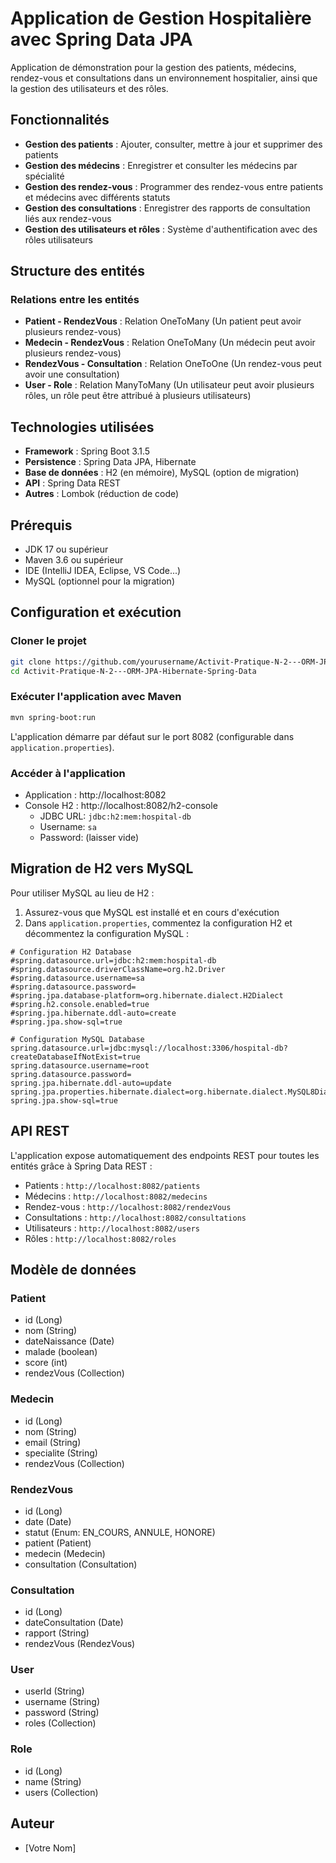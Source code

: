 # Application de Gestion Hospitalière avec Spring Data JPA

Application de démonstration pour la gestion des patients, médecins, rendez-vous et consultations dans un environnement hospitalier, ainsi que la gestion des utilisateurs et des rôles.

## Fonctionnalités

- **Gestion des patients** : Ajouter, consulter, mettre à jour et supprimer des patients
- **Gestion des médecins** : Enregistrer et consulter les médecins par spécialité
- **Gestion des rendez-vous** : Programmer des rendez-vous entre patients et médecins avec différents statuts
- **Gestion des consultations** : Enregistrer des rapports de consultation liés aux rendez-vous
- **Gestion des utilisateurs et rôles** : Système d'authentification avec des rôles utilisateurs

## Structure des entités

### Relations entre les entités

- **Patient - RendezVous** : Relation OneToMany (Un patient peut avoir plusieurs rendez-vous)
- **Medecin - RendezVous** : Relation OneToMany (Un médecin peut avoir plusieurs rendez-vous)
- **RendezVous - Consultation** : Relation OneToOne (Un rendez-vous peut avoir une consultation)
- **User - Role** : Relation ManyToMany (Un utilisateur peut avoir plusieurs rôles, un rôle peut être attribué à plusieurs utilisateurs)

## Technologies utilisées

- **Framework** : Spring Boot 3.1.5
- **Persistence** : Spring Data JPA, Hibernate
- **Base de données** : H2 (en mémoire), MySQL (option de migration)
- **API** : Spring Data REST
- **Autres** : Lombok (réduction de code)

## Prérequis

- JDK 17 ou supérieur
- Maven 3.6 ou supérieur
- IDE (IntelliJ IDEA, Eclipse, VS Code...)
- MySQL (optionnel pour la migration)

## Configuration et exécution

### Cloner le projet

```bash
git clone https://github.com/yourusername/Activit-Pratique-N-2---ORM-JPA-Hibernate-Spring-Data.git
cd Activit-Pratique-N-2---ORM-JPA-Hibernate-Spring-Data
```

### Exécuter l'application avec Maven

```bash
mvn spring-boot:run
```

L'application démarre par défaut sur le port 8082 (configurable dans `application.properties`).

### Accéder à l'application

- Application : http://localhost:8082
- Console H2 : http://localhost:8082/h2-console
  - JDBC URL: `jdbc:h2:mem:hospital-db`
  - Username: `sa`
  - Password: (laisser vide)

## Migration de H2 vers MySQL

Pour utiliser MySQL au lieu de H2 :

1. Assurez-vous que MySQL est installé et en cours d'exécution
2. Dans `application.properties`, commentez la configuration H2 et décommentez la configuration MySQL :

```properties
# Configuration H2 Database
#spring.datasource.url=jdbc:h2:mem:hospital-db
#spring.datasource.driverClassName=org.h2.Driver
#spring.datasource.username=sa
#spring.datasource.password=
#spring.jpa.database-platform=org.hibernate.dialect.H2Dialect
#spring.h2.console.enabled=true
#spring.jpa.hibernate.ddl-auto=create
#spring.jpa.show-sql=true

# Configuration MySQL Database
spring.datasource.url=jdbc:mysql://localhost:3306/hospital-db?createDatabaseIfNotExist=true
spring.datasource.username=root
spring.datasource.password=
spring.jpa.hibernate.ddl-auto=update
spring.jpa.properties.hibernate.dialect=org.hibernate.dialect.MySQL8Dialect
spring.jpa.show-sql=true
```

## API REST

L'application expose automatiquement des endpoints REST pour toutes les entités grâce à Spring Data REST :

- Patients : `http://localhost:8082/patients`
- Médecins : `http://localhost:8082/medecins`
- Rendez-vous : `http://localhost:8082/rendezVous`
- Consultations : `http://localhost:8082/consultations`
- Utilisateurs : `http://localhost:8082/users`
- Rôles : `http://localhost:8082/roles`

## Modèle de données

### Patient
- id (Long)
- nom (String)
- dateNaissance (Date)
- malade (boolean)
- score (int)
- rendezVous (Collection)

### Medecin
- id (Long)
- nom (String)
- email (String)
- specialite (String)
- rendezVous (Collection)

### RendezVous
- id (Long)
- date (Date)
- statut (Enum: EN_COURS, ANNULE, HONORE)
- patient (Patient)
- medecin (Medecin)
- consultation (Consultation)

### Consultation
- id (Long)
- dateConsultation (Date)
- rapport (String)
- rendezVous (RendezVous)

### User
- userId (String)
- username (String)
- password (String)
- roles (Collection)

### Role
- id (Long)
- name (String)
- users (Collection)

## Auteur
- [Votre Nom]
